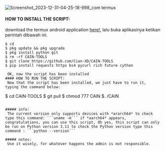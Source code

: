 ![Screenshot_2023-12-31-04-25-18-998_com termux](https://github.com/Cian-XD/CAIN-TOOLS/assets/153116104/13cf5f01-9749-4fbe-961b-3a525c0f2060)



#### HOW TO INSTALL THE SCRIPT:
 download the termux android application [here!](https://apkcombo.com/termux/com.termux/download/apk), lalu buka aplikasinya ketikan perintah dibawah ini.
 ```
 $ cd
 $ pkg update && pkg upgrade
 $ pkg install python git
 $ rm -rf CAIN-TOOLS
 $ git clone https://github.com/Cian-XD/CAIN-TOOLS
 $ pip install requests httpx bs4 pycurl rich future cython 

 ```

```
 OK, now the script has been installed
#### HOW TO RUN THE SCRIPT:
 Now that the script has been installed, we just have to run it, typing the command below:
 ```
  $ cd CAIN-TOOLS
  $ git pull
  $ chmod 777 CAIN
  $. /CAIN
```

##### info:
 The current version only supports devices with *ararch64* to check type this command: ```uname -m``` if *aarch64* appears, congratulations, you can use this script, Oh yes, this script can only be run on Python version 3.11 to check the Python version type this command : ```python --version```

##### notes:
 Use it wisely, for whatever happens the admin is not responsible.

